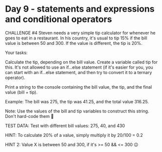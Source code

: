 # Day 9 - statements and expressions and conditional operators

CHALLENGE #4
Steven needs a very simple tip calculator for whenever he goes to eat in a restaurant. In his country, it's usual to tip 15% if the bill value is between 50 and 300. If the value is different, the tip is 20%.

Your tasks:

Calculate the tip, depending on the bill value. Create a variable called tip for this. It's not allowed to use an if...else statement (if it's easier for you, you can start with an if...else statement, and then try to convert it to a ternary operator).

Print a string to the console containing the bill value, the tip, and the final value (bill + tip).

Example: The bill was 275, the tip was 41.25, and the total value 316.25.

Note: Use the values of the bill and tip variables to construct this string. Don't hard-code them 🙂

TEST DATA: Test with different bill values: 275, 40, and 430

HINT: To calculate 20% of a value, simply multiply it by 20/100 = 0.2

HINT 2: Value X is between 50 and 300, if it's >= 50 && <= 300 😉
